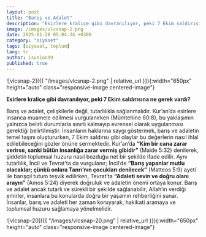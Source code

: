 ```yaml
---
layout: post
title: "Barış ve Adalet"
description: "Esirlere kraliçe gibi davranılıyor, peki 7 Ekim saldırısına ne gerek vardı?"
image: /images/vlcsnap-2.png
date: 2025-01-28 05:04:34 +0300
category: "siyaset"
tags: [siyaset, toplum]
lang: tr
author: isunion99
published: true
---
```




![vlcsnap-2]({{ "/images/vlcsnap-2.png" | relative_url }}){:width="650px" height="auto" class="responsive-image centered-image"}

 **Esirlere kraliçe gibi davranılıyor, peki 7 Ekim saldırısına ne gerek vardı?**

Barış ve adalet, çelişkilerle değil, tutarlılıkla sağlanmalıdır. Kur’an’da esirlere insanca muamele edilmesi vurgulanırken (Mümtehine 60:8), bu yaklaşımın yalnızca belirli durumlarla sınırlı kalmayıp evrensel olarak uygulanması gerektiği belirtilmiştir. İnsanların haklarına saygı göstermek, barış ve adaletin temel taşını oluştururken, 7 Ekim saldırısı gibi olaylar bu değerlerin nasıl ihlal edilebileceğini gözler önüne sermektedir. Kur’an’da **“Kim bir cana zarar verirse, sanki bütün insanlığa zarar vermiş gibidir”** (Maide 5:32) denilerek, şiddetin toplumsal huzuru nasıl bozduğu net bir şekilde ifade edilir. Aynı tutarlılık, İncil ve Tevrat’ta da vurgulanır; İncil’de **“Barış yapanlar mutlu olacaklar; çünkü onlara Tanrı’nın çocukları denilecek”** (Matteos 5:9) ayeti ile barışçıl tutum teşvik edilirken, Tevrat’ta **“Adaleti sevin ve doğru olanı arayın”** (Amos 5:24) diyerek doğruluk ve adaletin önemi ortaya konur. Barış ve adalet ancak tutarlı ve sürekli bir şekilde sağlanabilir; Allah’ın verdiği emirler, insanlara bu konularda doğru bir yaşamın rehberliğini sunar. İnsanlar, barış ve adaleti her zaman koruyarak, hakikati aramaya ve toplumsal huzuru sağlamaya yönelmelidir.
 
![vlcsnap-20]({{ "/images/vlcsnap-20.png" | relative_url }}){:width="650px" height="auto" class="responsive-image centered-image"}

 
